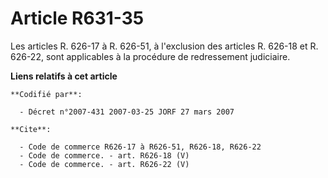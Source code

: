 # Article R631-35

Les articles R. 626-17 à R. 626-51, à l'exclusion des articles R. 626-18 et R. 626-22, sont applicables à la procédure de
redressement judiciaire.

**Liens relatifs à cet article**

	**Codifié par**:

	  - Décret n°2007-431 2007-03-25 JORF 27 mars 2007

	**Cite**:

	  - Code de commerce R626-17 à R626-51, R626-18, R626-22
	  - Code de commerce. - art. R626-18 (V)
	  - Code de commerce. - art. R626-22 (V)
